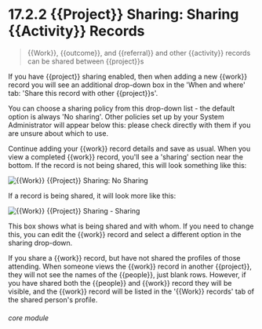 # 17.2.2 <i class="fas fa-project-diagram"></i> {{Project}} Sharing: Sharing {{Activity}} Records

> {{Work}}, {{outcome}}, and {{referral}} and other {{activity}} records can be shared between {{project}}s



If you have {{project}} sharing enabled, then when adding a new {{work}} record you will see an additional drop-down box in the 'When and where' tab: 'Share this record with other {{project}}s'. 

You can choose a sharing policy from this drop-down list - the default option is always 'No sharing'. Other policies set up by your System Administrator will appear below this: please check directly with them if you are unsure about which to use. 

Continue adding your {{work}} record details and save as usual.  When you view a completed {{work}} record, you'll see a 'sharing' section near the bottom. If the record is not being shared, this will look something like this:

![{{Work}} {{Project}} Sharing: No Sharing](17.2.2a.png)

If a record is being shared, it will look more like this:

![{{Work}} {{Project}} Sharing - Sharing](17.2.2b.png)

This box shows what is being shared and with whom. If you need to change this, you can edit the {{work}} record and select a different option in the sharing drop-down.

If you share a {{work}} record, but have not shared the profiles of those attending.  When someone views the {{work}} record in another {{project}}, they will not see the names of the {{people}}, just blank rows. However, if you have shared both the {{people}} and {{work}} record they will be visible, and the {{work}} record will be listed in the '{{Work}} records' tab of the shared person's profile. 


###### core module

